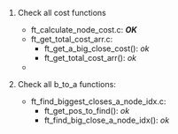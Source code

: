 1. Check all cost functions
	+ ft_calculate_node_cost.c: ***OK***
	+ ft_get_total_cost_arr.c:
		+ ft_get_a_big_close_cost(): *ok*
		+ ft_get_total_cost_arr(): *ok*
	+ 

2. Check all b_to_a functions:
	+ ft_find_biggest_closes_a_node_idx.c:
		+ ft_get_pos_to_find(): *ok*
		+ ft_find_big_close_a_node_idx(): *ok*
